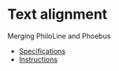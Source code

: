 # Text alignment
Merging PhiloLine and Phoebus

* [Specifications](https://github.com/ARTFL-Project/alignment/blob/master/docs/specification.md)
* [Instructions](https://github.com/ARTFL-Project/alignment/blob/master/docs/instructions.md)